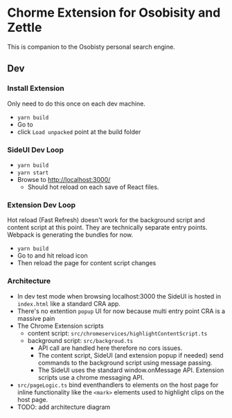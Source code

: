 # Chorme Extension for Osobisity and Zettle

This is companion to the Osobisty personal search engine.

## Dev

### Install Extension

Only need to do this once on each dev machine.

- `yarn build`
- Go to [](chrome://extensions/)
- click `Load unpacked` point at the build folder

### SideUI Dev Loop

- `yarn build`
- `yarn start`
- Browse to [http://localhost:3000/](http://localhost:3000/)
  - Should hot reload on each save of React files.

### Extension Dev Loop

Hot reload (Fast Refresh) doesn't work for the background script and content script at this point. They are technically separate entry points. Webpack is generating the bundles for now.

- `yarn build`
- Go to [](chrome://extensions/) and hit reload icon
- Then reload the page for content script changes

### Architecture

- In dev test mode when browsing localhost:3000 the SideUI is hosted in `index.html` like a standard CRA app. 
- There's no extention `popup` UI for now because multi entry point CRA is a massive pain
- The Chrome Extension scripts
  - content script: `src/chromeservices/highlightContentScript.ts`
  - background script: `src/backgroud.ts`
    - API call are handled here therefore no cors issues.
    - The content script, SideUI (and extension popup if needed) send commands to the background script using message passing.
    - The SideUI uses the standard window.onMessage API. Extension scripts use a chrome messaging API.
- `src/pageLogic.ts` bind eventhandlers to elements on the host page for inline functionality like the `<mark>` elements used to highlight clips on the host page.
- TODO: add architecture diagram